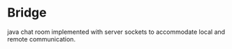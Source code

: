 # Bridge
java chat room implemented with server sockets to accommodate local and remote communication.
